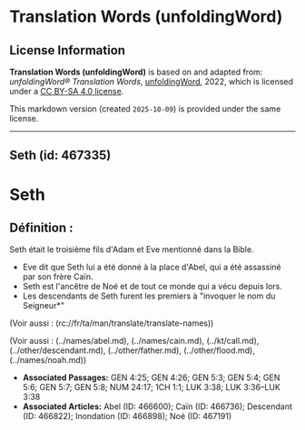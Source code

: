 # Translation Words (unfoldingWord)

## License Information

**Translation Words (unfoldingWord)** is based on and adapted from: _unfoldingWord® Translation Words_, [unfoldingWord](https://unfoldingword.org/utw), 2022, which is licensed under a [CC BY-SA 4.0 license](https://creativecommons.org/licenses/by-sa/4.0/legalcode.en).

This markdown version (created `2025-10-09`) is provided under the same license.



--------------------------------

## Seth (id: 467335)

Seth
====

Définition :
------------

Seth était le troisième fils d'Adam et Eve mentionné dans la Bible.

* Eve dit que Seth lui a été donné à la place d'Abel, qui a été assassiné par son frère Caïn.
* Seth est l'ancêtre de Noé et de tout ce monde qui a vécu depuis lors.
* Les descendants de Seth furent les premiers à "invoquer le nom du Seigneur\*"

(Voir aussi : (rc://fr/ta/man/translate/translate\-names))

(Voir aussi : (../names/abel.md), (../names/cain.md), (../kt/call.md), (../other/descendant.md), (../other/father.md), (../other/flood.md), (../names/noah.md))

* **Associated Passages:** GEN 4:25; GEN 4:26; GEN 5:3; GEN 5:4; GEN 5:6; GEN 5:7; GEN 5:8; NUM 24:17; 1CH 1:1; LUK 3:38; LUK 3:36–LUK 3:38
* **Associated Articles:** Abel (ID: 466600); Caïn (ID: 466736); Descendant (ID: 466822); Inondation (ID: 466898); Noé (ID: 467191)

